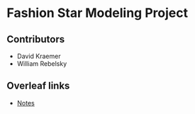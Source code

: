 # Fashion Star Modeling Project

## Contributors

* David Kraemer
* William Rebelsky

## Overleaf links
* [Notes][notes]

[notes]: https://www.overleaf.com/5090753cpwtjv

